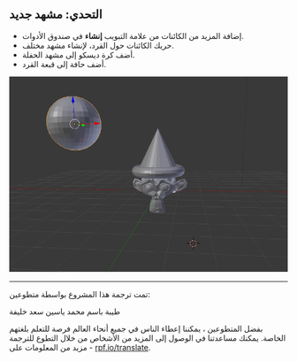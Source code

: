 ## التحدي: مشهد جديد

+ إضافة المزيد من الكائنات من علامة التبويب **إنشاء** في صندوق الأدوات.
+ حريك الكائنات حول القرد، لإنشاء مشهد مختلف.
+ أضف كرة ديسكو إلى مشهد الحفلة.
+ أضف حافة إلى قبعة القرد.

![التحدي](images/challenge.png)

***

تمت ترجمة هذا المشروع بواسطة متطوعين:

طيبة باسم محمد
ياسين سعد خليفة

بفضل المتطوعين ، يمكننا إعطاء الناس في جميع أنحاء العالم فرصة للتعلم بلغتهم الخاصة. يمكنك مساعدتنا في الوصول إلى المزيد من الأشخاص من خلال التطوع للترجمة - مزيد من المعلومات على [rpf.io/translate](https://rpf.io/translate).